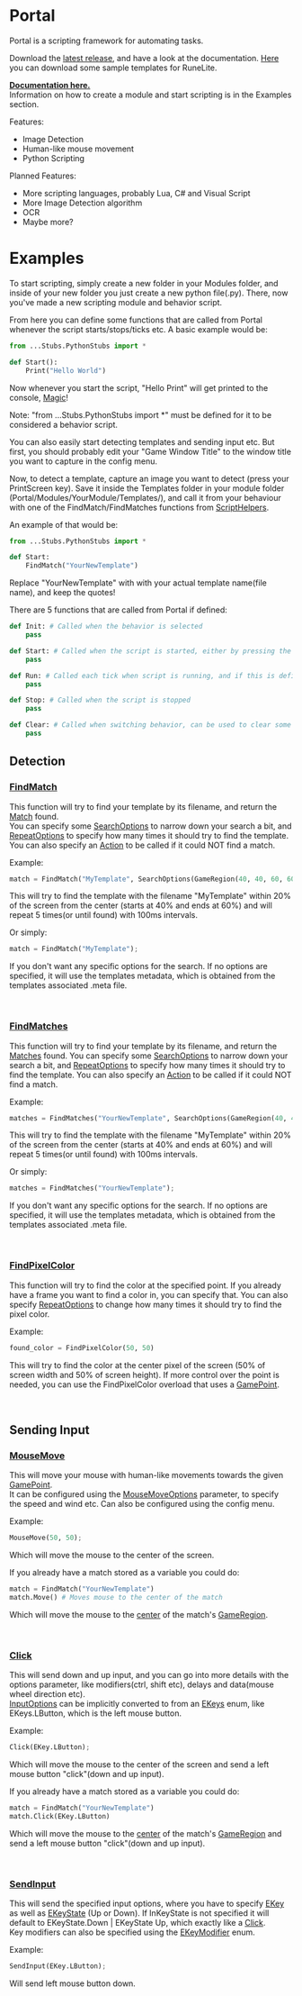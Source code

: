 # Portal
 Portal is a scripting framework for automating tasks.

Download the [latest release](https://github.com/wrekklol/Portal-Releases/releases/latest), and have a look at the documentation.
[Here](https://www.mediafire.com/file/apftieq1511ohzb/Helpers.7z/file) you can download some sample templates for RuneLite.

[**Documentation here.**](https://github.com/wrekklol/Portal-Releases/blob/main/docs/index.md)<br>
Information on how to create a module and start scripting is in the Examples section.

Features:
* Image Detection
* Human-like mouse movement
* Python Scripting

Planned Features:
* More scripting languages, probably Lua, C# and Visual Script
* More Image Detection algorithm
* OCR
* Maybe more?

# Examples
To start scripting, simply create a new folder in your Modules folder, and inside of your new folder you just create a new python file(.py).
There, now you've made a new scripting module and behavior script.

From here you can define some functions that are called from Portal whenever the script starts/stops/ticks etc.
A basic example would be:
```Python
from ...Stubs.PythonStubs import *

def Start():
    Print("Hello World")
```

Now whenever you start the script, "Hello Print" will get printed to the console, [Magic](https://tenor.com/view/mr-bean-gif-23140940)!

Note: "from ...Stubs.PythonStubs import *" must be defined for it to be considered a behavior script.

You can also easily start detecting templates and sending input etc.
But first, you should probably edit your "Game Window Title" to the window title you want to capture in the config menu.

Now, to detect a template, capture an image you want to detect (press your PrintScreen key).
Save it inside the Templates folder in your module folder (Portal/Modules/YourModule/Templates/), and call it from your behaviour with one of the FindMatch/FindMatches functions from [ScriptHelpers](https://github.com/wrekklol/Portal-Releases/blob/main/docs/ScriptCallables.md).

An example of that would be:
```Python
from ...Stubs.PythonStubs import *

def Start:
    FindMatch("YourNewTemplate")
```

Replace "YourNewTemplate" with with your actual template name(file name), and keep the quotes!

There are 5 functions that are called from Portal if defined:
```Python
def Init: # Called when the behavior is selected
    pass

def Start: # Called when the script is started, either by pressing the "Start" button on the UI or the F5 button
    pass

def Run: # Called each tick when script is running, and if this is defined the script will run until the "Stop" button or the F5 button is pressed
    pass

def Stop: # Called when the script is stopped
    pass

def Clear: # Called when switching behavior, can be used to clear some stuff that doesn't get clear automatically
    pass
```

## Detection

### [FindMatch](https://github.com/wrekklol/Portal-Releases/blob/main/docs/ScriptCallables.FindMatch(string,SearchOptions,RepeatOptions,Action,bool).md)
This function will try to find your template by its filename, and return the [Match](https://github.com/wrekklol/Portal-Releases/blob/main/docs/Match.md) found.  
You can specify some [SearchOptions](https://github.com/wrekklol/Portal-Releases/blob/main/docs/SearchOptions.md) to narrow down your search a bit, and [RepeatOptions](https://github.com/wrekklol/Portal-Releases/blob/main/docs/RepeatOptions.md) to specify how many times it should try to find the template.
You can also specify an [Action](https://learn.microsoft.com/en-us/dotnet/api/system.action?view=net-8.0) to be called if it could NOT find a match.

Example:
```Python
match = FindMatch("MyTemplate", SearchOptions(GameRegion(40, 40, 60, 60)), RepeatOptions(5, 100));
```
This will try to find the template with the filename "MyTemplate" within 20% of the screen from the center (starts at 40% and ends at 60%) and will repeat 5 times(or until found) with 100ms intervals.

Or simply:
```Python
match = FindMatch("MyTemplate");
```
If you don't want any specific options for the search.
If no options are specified, it will use the templates metadata, which is obtained from the templates associated .meta file.

<br/>

### [FindMatches](https://github.com/wrekklol/Portal-Releases/blob/main/docs/ScriptCallables.FindMatches(string,SearchOptions,RepeatOptions,Action,bool).md)
This function will try to find your template by its filename, and return the [Matches](https://github.com/wrekklol/Portal-Releases/blob/main/docs/Match.md) found.
You can specify some [SearchOptions](https://github.com/wrekklol/Portal-Releases/blob/main/docs/SearchOptions.md) to narrow down your search a bit, and [RepeatOptions](https://github.com/wrekklol/Portal-Releases/blob/main/docs/RepeatOptions.md) to specify how many times it should try to find the template.
You can also specify an [Action](https://learn.microsoft.com/en-us/dotnet/api/system.action?view=net-8.0) to be called if it could NOT find a match.

Example:
```Python
matches = FindMatches("YourNewTemplate", SearchOptions(GameRegion(40, 40, 60, 60)), RepeatOptions(5, 100));
```
This will try to find the template with the filename "MyTemplate" within 20% of the screen from the center (starts at 40% and ends at 60%) and will repeat 5 times(or until found) with 100ms intervals.

Or simply:
```Python
matches = FindMatches("YourNewTemplate");
```
If you don't want any specific options for the search.
If no options are specified, it will use the templates metadata, which is obtained from the templates associated .meta file.

<br/>

### [FindPixelColor]()
This function will try to find the color at the specified point.
If you already have a frame you want to find a color in, you can specify that.
You can also specify [RepeatOptions](https://github.com/wrekklol/Portal-Releases/blob/main/docs/RepeatOptions.md) to change how many times it should try to find the pixel color.

Example:
```Python
found_color = FindPixelColor(50, 50)
```
This will try to find the color at the center pixel of the screen (50% of screen width and 50% of screen height).
If more control over the point is needed, you can use the FindPixelColor overload that uses a [GamePoint](https://github.com/wrekklol/Portal-Releases/blob/main/docs/GamePoint.md).

<br/>

## Sending Input

### [MouseMove]() 
This will move your mouse with human-like movements towards the given [GamePoint](https://github.com/wrekklol/Portal-Releases/blob/main/docs/GamePoint.md).  
It can be configured using the [MouseMoveOptions](https://github.com/wrekklol/Portal-Releases/blob/main/docs/MouseMoveOptions.md) parameter, to specify the speed and wind etc. Can also be configured using the config menu.

Example:
```Python
MouseMove(50, 50);
```
Which will move the mouse to the center of the screen.

If you already have a match stored as a variable you could do:
```Python
match = FindMatch("YourNewTemplate")
match.Move() # Moves mouse to the center of the match
```
Which will move the mouse to the [center](https://github.com/wrekklol/Portal-Releases/blob/main/docs/GameRegion.Center.md) of the match's [GameRegion](https://github.com/wrekklol/Portal-Releases/blob/main/docs/GameRegion.md).

<br/>

### [Click]()
This will send down and up input, and you can go into more details with the options parameter, like modifiers(ctrl, shift etc), delays and data(mouse wheel direction etc).  
[InputOptions](https://github.com/wrekklol/Portal-Releases/blob/main/docs/InputOptions.md) can be implicitly converted to from an [EKeys](https://github.com/wrekklol/Portal-Releases/blob/main/docs/EKeys.md) enum, like EKeys.LButton, which is the left mouse button.

Example:
```Python
Click(EKey.LButton);
```
Which will move the mouse to the center of the screen and send a left mouse button "click"(down and up input).

If you already have a match stored as a variable you could do:
```Python
match = FindMatch("YourNewTemplate")
match.Click(EKey.LButton)
```
Which will move the mouse to the [center](https://github.com/wrekklol/Portal-Releases/blob/main/docs/GameRegion.Center.md) of the match's [GameRegion](https://github.com/wrekklol/Portal-Releases/blob/main/docs/GameRegion.md) and send a left mouse button "click"(down and up input).

<br/>

### [SendInput](https://github.com/wrekklol/Portal-Releases/blob/main/docs/InputManager.SendInput(InputOptions).md)
This will send the specified input options, where you have to specify [EKey](https://github.com/wrekklol/Portal-Releases/blob/main/docs/EKey.md) as well as [EKeyState](https://github.com/wrekklol/Portal-Releases/blob/main/docs/EKeyState.md) (Up or Down). If InKeyState is not specified it will default to EKeyState.Down | EKeyState Up, which exactly like a [Click](https://github.com/wrekklol/Portal-Releases/blob/main/docs/InputManager.Click(InputOptions).md).  
Key modifiers can also be specified using the [EKeyModifier](https://github.com/wrekklol/Portal-Releases/blob/main/docs/EKeyModifier.md) enum.

Example:
```Python
SendInput(EKey.LButton);
```
Will send left mouse button down.
